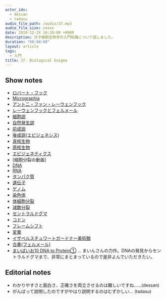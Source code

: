 ```yaml
---
actor_ids:
  - dessan
  - tadasu
audio_file_path: /audio/37.mp3
audio_file_size: xxxxx
date: 2019-12-2X 10:10:00 +0900
description: 分子細胞生物学の入門知識について話しました。
duration: "XX:XX:XX"
layout: article
tags: 
  - 入門
title: 37. Biological Enigma
---
```


## Show notes
- [ロバート・フック](https://ja.wikipedia.org/wiki/%E3%83%AD%E3%83%90%E3%83%BC%E3%83%88%E3%83%BB%E3%83%95%E3%83%83%E3%82%AF)
- [Micrographia](https://www.bl.uk/collection-items/micrographia-by-robert-hooke-1665)
- [アント二・ファン・レーウェンフック](https://ja.wikipedia.org/wiki/%E3%82%A2%E3%83%B3%E3%83%88%E3%83%8B%E3%83%BB%E3%83%95%E3%82%A1%E3%83%B3%E3%83%BB%E3%83%AC%E3%83%BC%E3%82%A6%E3%82%A7%E3%83%B3%E3%83%95%E3%83%83%E3%82%AF)
- [レーウェンフックとフェルメール](https://artsandculture.google.com/exhibit/%E3%83%A8%E3%83%8F%E3%83%8D%E3%82%B9-%E3%83%95%E3%82%A7%E3%83%AB%E3%83%A1%E3%83%BC%E3%83%AB%E3%81%A8%E3%82%A2%E3%83%B3%E3%83%88%E3%83%BC%E3%83%8B-%E3%83%95%E3%82%A1%E3%83%B3-%E3%83%AC%E3%83%BC%E3%82%A6%E3%82%A7%E3%83%B3%E3%83%95%E3%83%83%E3%82%AF-mauritshuis/6wLSYKTxeKiZKg?hl=ja)
- [細胞説](https://ja.wikipedia.org/wiki/%E7%B4%B0%E8%83%9E%E8%AA%AC)
- [自然発生説](https://ja.wikipedia.org/wiki/%E8%87%AA%E7%84%B6%E7%99%BA%E7%94%9F%E8%AA%AC)
- [前成説](https://ja.wikipedia.org/wiki/%E5%89%8D%E6%88%90%E8%AA%AC)
- [後成説(エピジェネシス)](https://ja.wikipedia.org/wiki/%E5%BE%8C%E6%88%90%E8%AA%AC)
- [真核生物](https://ja.wikipedia.org/wiki/%E7%9C%9F%E6%A0%B8%E7%94%9F%E7%89%A9)
- [原核生物](https://ja.wikipedia.org/wiki/%E5%8E%9F%E6%A0%B8%E7%94%9F%E7%89%A9)
- [エピジェネティクス](https://ja.wikipedia.org/wiki/%E3%82%A8%E3%83%94%E3%82%B8%E3%82%A7%E3%83%8D%E3%83%86%E3%82%A3%E3%82%AF%E3%82%B9)
- [細胞分裂の動画]
- [DNA](https://ja.wikipedia.org/wiki/%E3%83%87%E3%82%AA%E3%82%AD%E3%82%B7%E3%83%AA%E3%83%9C%E6%A0%B8%E9%85%B8)
- [RNA](https://ja.wikipedia.org/wiki/%E3%83%AA%E3%83%9C%E6%A0%B8%E9%85%B8)
- [タンパク質](https://ja.wikipedia.org/wiki/%E3%82%BF%E3%83%B3%E3%83%91%E3%82%AF%E8%B3%AA)
- [遺伝子](https://ja.wikipedia.org/wiki/%E9%81%BA%E4%BC%9D%E5%AD%90)
- [ゲノム](https://ja.wikipedia.org/wiki/%E3%82%B2%E3%83%8E%E3%83%A0)
- [染色体](https://ja.wikipedia.org/wiki/%E6%9F%93%E8%89%B2%E4%BD%93)
- [体細胞分裂](https://ja.wikipedia.org/wiki/%E4%BD%93%E7%B4%B0%E8%83%9E%E5%88%86%E8%A3%82)
- [減数分裂](https://ja.wikipedia.org/wiki/%E6%B8%9B%E6%95%B0%E5%88%86%E8%A3%82)
- [セントラルドグマ](https://ja.wikipedia.org/wiki/%E3%82%BB%E3%83%B3%E3%83%88%E3%83%A9%E3%83%AB%E3%83%89%E3%82%B0%E3%83%9E)
- [コドン](https://ja.wikipedia.org/wiki/%E3%82%B3%E3%83%89%E3%83%B3)
- [フレームシフト](https://ja.wikipedia.org/wiki/%E3%83%95%E3%83%AC%E3%83%BC%E3%83%A0%E3%82%B7%E3%83%95%E3%83%88%E7%AA%81%E7%84%B6%E5%A4%89%E7%95%B0)
- [変異](https://ja.wikipedia.org/wiki/%E7%AA%81%E7%84%B6%E5%A4%89%E7%95%B0)
- [イザベルスチュワートガードナー美術館](https://www.gardnermuseum.org/)
- [合奏(フェルメール)](https://ja.wikipedia.org/wiki/%E5%90%88%E5%A5%8F_(%E3%83%95%E3%82%A7%E3%83%AB%E3%83%A1%E3%83%BC%E3%83%AB%E3%81%AE%E7%B5%B5%E7%94%BB))
- [まいばいお10 DNA to Protein①](https://i-my-mine.hatenablog.com/entry/2019/08/11/%E3%81%BE%E3%81%84%E3%81%B0%E3%81%84%E3%81%8A9_DNA_to_Protein%E2%91%A0) ... まいんさんの力作。DNAの発見からセントラルドグマまで、非常にまとまっているので是非よんでいただきたい。

## Editorial notes
- わかりやすさと面白さ、正確さを両立させるのは難しいですね......(dessan)
- がんばって説明したのですがやはり説明するのはむずかしい... (tadasu)

